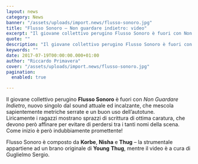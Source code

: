 ```yaml
---
layout: news
category: News
banner: "/assets/uploads/import.news/flusso-sonoro.jpg"
title: "Flusso Sonoro – Non guardare indietro: video"
excerpt: "Il giovane collettivo perugino Flusso Sonoro è fuori con Non Guardare Indietro, nuovo singolo dal sound attuale ed incalzante, che mescola sapientemente metriche serrate e un buon uso dell’autotune. Liricamente i ragazzi mostrano sprazzi di scrittura di ottima caratura, che devono però affinare per evitare di perdersi tra i tanti nomi della scena. Come inizio [&hellip"
quote: ""
description: "Il giovane collettivo perugino Flusso Sonoro è fuori con Non Guardare Indietro, nuovo singolo dal sound attuale ed incalzante, che mescola sapientemente metriche serrate e un buon uso dell’autotune. Liricamente i ragazzi mostrano sprazzi di scrittura di ottima caratura, che devono però affinare per evitare di perdersi tra i tanti nomi della scena. Come inizio [&hellip"
keywords: ""
date: 2017-07-19T00:00:00.000+01:00
author: "Riccardo Primavera"
cover: "/assets/uploads/import.news/flusso-sonoro.jpg"
pagination:
  enabled: true

---
```


Il giovane collettivo perugino **Flusso Sonoro** è fuori con _Non Guardare Indietro_, nuovo singolo dal sound attuale ed incalzante, che mescola sapientemente metriche serrate e un buon uso dell’autotune.  
Liricamente i ragazzi mostrano sprazzi di scrittura di ottima caratura, che devono però affinare per evitare di perdersi tra i tanti nomi della scena. Come inizio è però indubbiamente promettente!

Flusso Sonoro è composto da **Korbe**, **Nisha** e **Thug** – la strumentale appartiene ad un brano originale di **Young** **Thug**, mentre il video è a cura di Guglielmo Sergio.